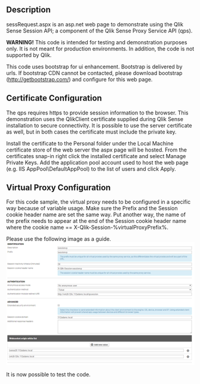 <h2>Description</h2>
sessRequest.aspx is an asp.net web page to demonstrate using the Qlik Sense Session
API; a component of the Qlik Sense Proxy Service API (qps).  

<strong>WARNING!</strong>
This code is intended for testing and demonstration purposes only.  It is not meant for
production environments.  In addition, the code is not supported by Qlik.

This code uses bootstrap for ui enhancement.  Bootstrap is delivered by urls.
If bootstrap CDN cannot be contacted, please download bootstrap (http://getbootstrap.com/)
and configure for this web page.

<h2>Certificate Configuration</h2>
The qps requires https to provide session information to the browser.  This demonstration uses the QlikClient certificate supplied during Qlik Sense installation to secure connectivity.  It is possible to use the server certificate as well, but in both cases the certificate must include the private key.

Install the certificate to the Personal folder under the Local Machine certificate store of the web server the aspx page will be hosted.
From the certificates snap-in right click the installed certificate and select Manage Private Keys.  Add the application pool account used to host the web page (e.g. IIS AppPool\DefaultAppPool) to the list of users and click Apply.

<h2>Virtual Proxy Configuration</h2>
For this code sample, the virtual proxy needs to be configured in a specific way because of variable usage.  Make sure the Prefix and the Session cookie header name are set the same way.  Put another way, the name of the prefix needs to appear at the end of the Session cookie header name where the cookie name == X-Qlik-Session-%virtualProxyPrefix%.

Please use the following image as a guide.
<img src="SessionVP.png"></img>


It is now possible to test the code.
